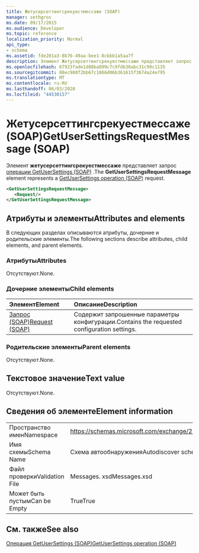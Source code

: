 ```yaml
---
title: Жетусерсеттингсрекуестмессаже (SOAP)
manager: sethgros
ms.date: 09/17/2015
ms.audience: Developer
ms.topic: reference
localization_priority: Normal
api_type:
- schema
ms.assetid: fde201a3-8b76-49aa-bee1-8cbbb1a5aa7f
description: Элемент Жетусерсеттингсрекуестмессаже представляет запрос операции GetUserSettings (SOAP).
ms.openlocfilehash: 67923fade1d88ba899c7c9fdb38abc31c99c1135
ms.sourcegitcommit: 88ec988f2bb67c1866d06b361615f3674a24e795
ms.translationtype: MT
ms.contentlocale: ru-RU
ms.lasthandoff: 06/03/2020
ms.locfileid: "44530157"
---
```

# <a name="getusersettingsrequestmessage-soap"></a><span data-ttu-id="f2e8d-103">Жетусерсеттингсрекуестмессаже (SOAP)</span><span class="sxs-lookup"><span data-stu-id="f2e8d-103">GetUserSettingsRequestMessage (SOAP)</span></span>

<span data-ttu-id="f2e8d-104">Элемент **жетусерсеттингсрекуестмессаже** представляет запрос [операции GetUserSettings (SOAP)](getusersettings-operation-soap.md) .</span><span class="sxs-lookup"><span data-stu-id="f2e8d-104">The **GetUserSettingsRequestMessage** element represents a [GetUserSettings operation (SOAP)](getusersettings-operation-soap.md) request.</span></span> 
  
```XML
<GetUserSettingsRequestMessage>
   <Request/>
</GetUserSettingsRequestMessage>
```

## <a name="attributes-and-elements"></a><span data-ttu-id="f2e8d-105">Атрибуты и элементы</span><span class="sxs-lookup"><span data-stu-id="f2e8d-105">Attributes and elements</span></span>

<span data-ttu-id="f2e8d-106">В следующих разделах описываются атрибуты, дочерние и родительские элементы.</span><span class="sxs-lookup"><span data-stu-id="f2e8d-106">The following sections describe attributes, child elements, and parent elements.</span></span>
  
### <a name="attributes"></a><span data-ttu-id="f2e8d-107">Атрибуты</span><span class="sxs-lookup"><span data-stu-id="f2e8d-107">Attributes</span></span>

<span data-ttu-id="f2e8d-108">Отсутствуют.</span><span class="sxs-lookup"><span data-stu-id="f2e8d-108">None.</span></span>
  
### <a name="child-elements"></a><span data-ttu-id="f2e8d-109">Дочерние элементы</span><span class="sxs-lookup"><span data-stu-id="f2e8d-109">Child elements</span></span>

|<span data-ttu-id="f2e8d-110">**Элемент**</span><span class="sxs-lookup"><span data-stu-id="f2e8d-110">**Element**</span></span>|<span data-ttu-id="f2e8d-111">**Описание**</span><span class="sxs-lookup"><span data-stu-id="f2e8d-111">**Description**</span></span>|
|:-----|:-----|
|[<span data-ttu-id="f2e8d-112">Запрос (SOAP)</span><span class="sxs-lookup"><span data-stu-id="f2e8d-112">Request (SOAP)</span></span>](request-soap.md) <br/> |<span data-ttu-id="f2e8d-113">Содержит запрошенные параметры конфигурации.</span><span class="sxs-lookup"><span data-stu-id="f2e8d-113">Contains the requested configuration settings.</span></span>  <br/> |
   
### <a name="parent-elements"></a><span data-ttu-id="f2e8d-114">Родительские элементы</span><span class="sxs-lookup"><span data-stu-id="f2e8d-114">Parent elements</span></span>

<span data-ttu-id="f2e8d-115">Отсутствуют.</span><span class="sxs-lookup"><span data-stu-id="f2e8d-115">None.</span></span>
  
## <a name="text-value"></a><span data-ttu-id="f2e8d-116">Текстовое значение</span><span class="sxs-lookup"><span data-stu-id="f2e8d-116">Text value</span></span>

<span data-ttu-id="f2e8d-117">Отсутствуют.</span><span class="sxs-lookup"><span data-stu-id="f2e8d-117">None.</span></span>
  
## <a name="element-information"></a><span data-ttu-id="f2e8d-118">Сведения об элементе</span><span class="sxs-lookup"><span data-stu-id="f2e8d-118">Element information</span></span>

|||
|:-----|:-----|
|<span data-ttu-id="f2e8d-119">Пространство имен</span><span class="sxs-lookup"><span data-stu-id="f2e8d-119">Namespace</span></span>  <br/> |https://schemas.microsoft.com/exchange/2010/Autodiscover  <br/> |
|<span data-ttu-id="f2e8d-120">Имя схемы</span><span class="sxs-lookup"><span data-stu-id="f2e8d-120">Schema Name</span></span>  <br/> |<span data-ttu-id="f2e8d-121">Схема автообнаружения</span><span class="sxs-lookup"><span data-stu-id="f2e8d-121">Autodiscover schema</span></span>  <br/> |
|<span data-ttu-id="f2e8d-122">Файл проверки</span><span class="sxs-lookup"><span data-stu-id="f2e8d-122">Validation File</span></span>  <br/> |<span data-ttu-id="f2e8d-123">Messages. xsd</span><span class="sxs-lookup"><span data-stu-id="f2e8d-123">Messages.xsd</span></span>  <br/> |
|<span data-ttu-id="f2e8d-124">Может быть пустым</span><span class="sxs-lookup"><span data-stu-id="f2e8d-124">Can be Empty</span></span>  <br/> |<span data-ttu-id="f2e8d-125">True</span><span class="sxs-lookup"><span data-stu-id="f2e8d-125">True</span></span>  <br/> |
   
## <a name="see-also"></a><span data-ttu-id="f2e8d-126">См. также</span><span class="sxs-lookup"><span data-stu-id="f2e8d-126">See also</span></span>



[<span data-ttu-id="f2e8d-127">Операция GetUserSettings (SOAP)</span><span class="sxs-lookup"><span data-stu-id="f2e8d-127">GetUserSettings operation (SOAP)</span></span>](getusersettings-operation-soap.md)

